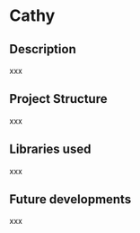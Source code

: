# Cathy

## Description
xxx

## Project Structure
xxx

## Libraries used
xxx

## Future developments
xxx
